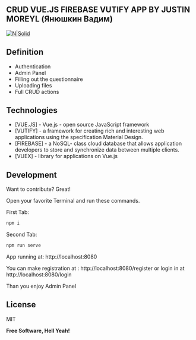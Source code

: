 ## CRUD VUE.JS FIREBASE VUTIFY APP BY JUSTIN MOREYL (Янюшкин Вадим)
[![N|Solid](https://i.ibb.co/vHpsNKL/logo.png)](https://nodesource.com/products/nsolid)
## Definition

- Authentication 
- Admin Panel
- Filling out the questionnaire
- Uploading files
- Full CRUD actions

## Technologies
- [VUE.JS] - Vue.js - open source JavaScript framework
- [VUTIFY] - a framework for creating rich and interesting web applications using the specification Material Design.
- [FIREBASE] - a NoSQL- class cloud database that allows application developers to store and synchronize data between multiple clients.
- [VUEX] - library for applications on Vue.js



## Development

Want to contribute? Great!


Open your favorite Terminal and run these commands.

First Tab:

```sh
npm i
```

Second Tab:

```sh
npm run serve
```

 App running at:
 http://localhost:8080
 
 You can make registration at : http://localhost:8080/register or login in at http://localhost:8080/login
 
 Than you enjoy Admin Panel



## License

MIT

**Free Software, Hell Yeah!**
